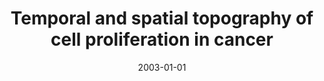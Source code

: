 ---
title: Temporal and spatial topography of cell proliferation in cancer
image: https://www.cycif.org/assets/img/gaglia-PCQ-2020/0813.jpg
date: '2003-01-01'
minerva_link: https://www.cycif.org/data/gaglia-PCQ-2020/osd-0813.html
info_link: null
show_page_link: false
---